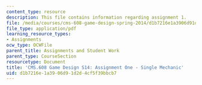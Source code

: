 ```yaml
---
content_type: resource
description: This file contains information regarding assignment 1.
file: /media/courses/cms-608-game-design-spring-2014/d1b7216e1a3906d91d2d4cf5f39bbcb7_MITCMS_608S14_AsigmentOne.pdf
file_type: application/pdf
learning_resource_types:
- Assignments
ocw_type: OCWFile
parent_title: Assignments and Student Work
parent_type: CourseSection
resourcetype: Document
title: 'CMS.608 Game Design S14: Assignment One - Single Mechanic'
uid: d1b7216e-1a39-06d9-1d2d-4cf5f39bbcb7
---
```

